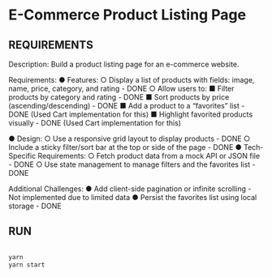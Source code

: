 # E-Commerce Product Listing Page

## REQUIREMENTS

Description: Build a product listing page for an e-commerce website.

Requirements:
● Features:
    ○ Display a list of products with fields: image, name, price, category, and
    rating - DONE
    ○ Allow users to:
        ■ Filter products by category and rating - DONE
        ■ Sort products by price (ascending/descending) - DONE
        ■ Add a product to a “favorites” list - DONE (Used Cart implementation for this)
        ■ Highlight favorited products visually - DONE (Used Cart implementation for this)

● Design:
    ○ Use a responsive grid layout to display products - DONE
    ○ Include a sticky filter/sort bar at the top or side of the page - DONE
● Tech-Specific Requirements:
    ○ Fetch product data from a mock API or JSON file - DONE
    ○ Use state management to manage filters and the favorites list - DONE

Additional Challenges:
● Add client-side pagination or infinite scrolling - Not implemented due to limited data
● Persist the favorites list using local storage - DONE

## RUN

```bash

yarn
yarn start

```